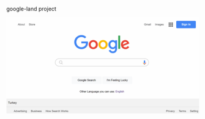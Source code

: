 google-land project

![gif](https://github.com/IRONSTONE-A/GOOGLE-LAND/blob/master/google%20land%20project.gif)
